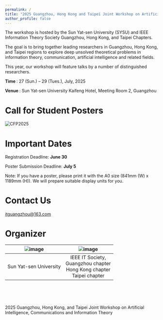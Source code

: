 ```yaml
---
permalink: /
title: "2025 Guangzhou, Hong Kong and Taipei Joint Workshop on Artificial Intelligence, Communications and Information Theory (AICIT2025)"
author_profile: false
---
```



The workshop is hosted by the Sun Yat-sen University (SYSU) and IEEE Information Theory Society Guangzhou, Hong Kong, and Taipei Chapters. 

The goal is to bring together leading researchers in Guangzhou, Hong Kong, and Taipei regions to explore deep unsolved theoretical problems in information theory, communication, artificial intelligence and related fields.

This year, our workshop will feature talks by a number of distinguished researchers.

<strong> Time </strong>: 27 (Sun.) – 29 (Tues.), July, 2025


<strong> Venue </strong>: Sun Yat-sen University Kaifeng Hotel, Meeting Room 2, Guangzhou



Call for Student Posters
=====
![CFP2025](https://github.com/user-attachments/assets/139e6c65-45d1-4e10-acf8-696d1464a291)



Important Dates
=====

Registration Deadline: <strong> June 30 </strong>

Poster Submission Deadline: <strong> July 5 </strong>

Note: If you have a poster, please print it with the A0 size (841mm (W) x 1189mm (H)). We will prepare suitable display units for you.

Contact Us
=====

itguangzhou@163.com

Organizer
=====

|![image](https://github.com/user-attachments/assets/42d2d296-9a2a-4bb5-a137-d20c738e7b7c) | ![image](https://github.com/HKGZTP/HKGZTP.github.io/assets/167737479/6d2ee4ec-2412-4e2c-a8ff-6e328fdf5258) |
|------------------------------------------------------------------------------------------------------------|------------------------------------------------------------------------------------------------------------|
| <center>Sun Yat-sen University</center>                            | <center>IEEE IT Society, <br> Guangzhou chapter <br> Hong Kong chapter <br> Taipei chapter</center>         |



<br /><br /><br />


2025 Guangzhou, Hong Kong, and Taipei Joint Workshop on Artificial Intelligence, Communications and Information Theory





